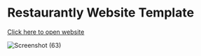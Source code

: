 # Restaurantly Website Template


[Click here to open website](https://alsami-ansari.github.io/Restaurantly/)

![Screenshot (63)](https://github.com/user-attachments/assets/17fcd3bd-729a-43a0-bcd1-12e6ca4b7882)
